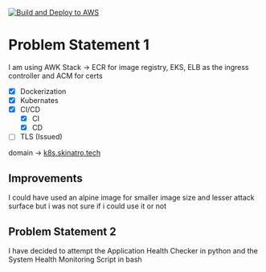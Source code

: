 [![Build and Deploy to AWS](https://github.com/skinatro/Accuknox-Devops-Assignment/actions/workflows/cicd.yaml/badge.svg)](https://github.com/skinatro/Accuknox-Devops-Assignment/actions/workflows/cicd.yaml)
# Problem Statement 1

I am using AWK Stack -> ECR for image registry, EKS, ELB as the ingress controller and ACM for certs

- [X] Dockerization
- [X] Kubernates
- [X] CI/CD
  - [X] CI
  - [X] CD
- [ ] TLS (Issued)

domain -> [k8s.skinatro.tech](http://k8s.skinatro.tech)

## Improvements

I could have used an alpine image for smaller image size and lesser attack surface but i was not sure if i could use it or not

## Problem Statement 2

I have decided to attempt the Application Health Checker in python and the System Health Monitoring Script in bash
